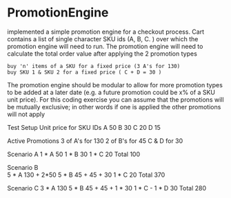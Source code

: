 # PromotionEngine
implemented a simple promotion engine for a checkout process. Cart contains a list of single character SKU ids (A, B, C.	) over which the promotion engine will need to run.
The promotion engine will need to calculate the total order value after applying the 2 promotion types

    buy 'n' items of a SKU for a fixed price (3 A's for 130)
    buy SKU 1 & SKU 2 for a fixed price ( C + D = 30 )
    
The promotion engine should be modular to allow for more promotion types to be added at a later date (e.g. a future promotion could be x% of a SKU unit price). For this coding exercise you can assume that the promotions will be mutually exclusive; in other words if one is applied the other promotions will not apply

Test Setup
Unit price for SKU IDs A	50
B	30
C	20
D	15

Active Promotions
3 of A's for 130
2 of B's for 45 
C & D for 30

Scenario A
1	* A	50
1	* B	30
1	* C	20
Total	100

Scenario	B	
5 * A		130 + 2*50
5 * B		45 + 45 + 30
1 * C		20
Total	370

Scenario C
3	* A	130
5	* B	45 + 45 + 1 * 30
1	* C	-
1	* D	30
Total	280
